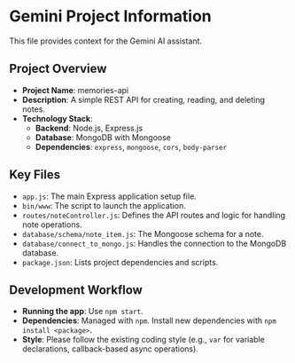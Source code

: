 # Gemini Project Information

This file provides context for the Gemini AI assistant.

## Project Overview

*   **Project Name**: memories-api
*   **Description**: A simple REST API for creating, reading, and deleting notes.
*   **Technology Stack**:
    *   **Backend**: Node.js, Express.js
    *   **Database**: MongoDB with Mongoose
    *   **Dependencies**: `express`, `mongoose`, `cors`, `body-parser`

## Key Files

*   `app.js`: The main Express application setup file.
*   `bin/www`: The script to launch the application.
*   `routes/noteController.js`: Defines the API routes and logic for handling note operations.
*   `database/schema/note_item.js`: The Mongoose schema for a note.
*   `database/connect_to_mongo.js`: Handles the connection to the MongoDB database.
*   `package.json`: Lists project dependencies and scripts.

## Development Workflow

*   **Running the app**: Use `npm start`.
*   **Dependencies**: Managed with `npm`. Install new dependencies with `npm install <package>`.
*   **Style**: Please follow the existing coding style (e.g., `var` for variable declarations, callback-based async operations).
